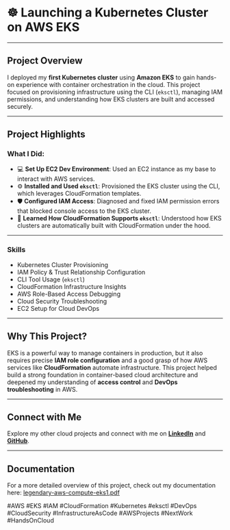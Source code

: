 # ☸️ Launching a Kubernetes Cluster on AWS EKS

---

## Project Overview  
I deployed my **first Kubernetes cluster** using **Amazon EKS** to gain hands-on experience with container orchestration in the cloud. This project focused on provisioning infrastructure using the CLI (`eksctl`), managing IAM permissions, and understanding how EKS clusters are built and accessed securely.

---

## Project Highlights  

### What I Did:  
- 💻 **Set Up EC2 Dev Environment**: Used an EC2 instance as my base to interact with AWS services.  
- ⚙️ **Installed and Used `eksctl`**: Provisioned the EKS cluster using the CLI, which leverages CloudFormation templates.  
- 🛡️ **Configured IAM Access**: Diagnosed and fixed IAM permission errors that blocked console access to the EKS cluster.  
- 🧠 **Learned How CloudFormation Supports `eksctl`**: Understood how EKS clusters are automatically built with CloudFormation under the hood.  

---

### Skills  
- Kubernetes Cluster Provisioning  
- IAM Policy & Trust Relationship Configuration  
- CLI Tool Usage (`eksctl`)  
- CloudFormation Infrastructure Insights  
- AWS Role-Based Access Debugging  
- Cloud Security Troubleshooting  
- EC2 Setup for Cloud DevOps

---

## Why This Project?  
EKS is a powerful way to manage containers in production, but it also requires precise **IAM role configuration** and a good grasp of how AWS services like **CloudFormation** automate infrastructure. This project helped build a strong foundation in container-based cloud architecture and deepened my understanding of **access control** and **DevOps troubleshooting** in AWS. 

---

## Connect with Me  
Explore my other cloud projects and connect with me on **[LinkedIn](https://www.linkedin.com/in/james-phillips-028141308/)** and **[GitHub](https://github.com/Jphilp4)**.  

---

## Documentation  
For a more detailed overview of this project, check out my documentation here:
[legendary-aws-compute-eks1.pdf](https://github.com/user-attachments/files/20675800/legendary-aws-compute-eks1.pdf)


#AWS #EKS #IAM #CloudFormation #Kubernetes #eksctl #DevOps #CloudSecurity #InfrastructureAsCode #AWSProjects #NextWork #HandsOnCloud
